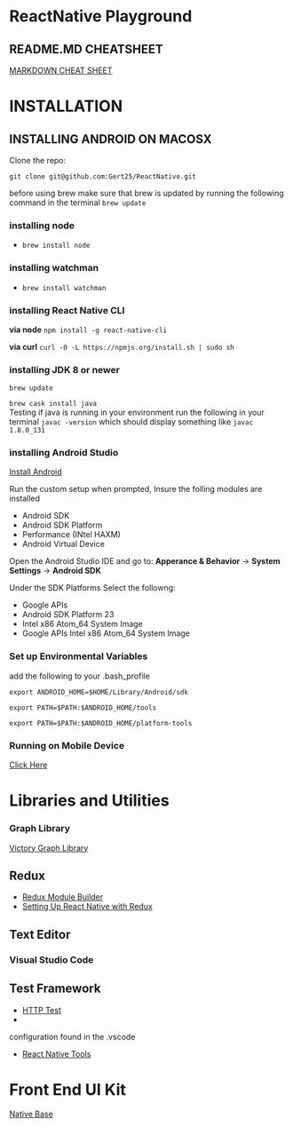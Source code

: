 # ReactNative Playground

## README.MD CHEATSHEET
 [MARKDOWN CHEAT SHEET](https://github.com/adam-p/markdown-here/wiki/Markdown-Cheatsheet)

 # INSTALLATION

 ## INSTALLING ANDROID ON MACOSX
 Clone the repo: 
 
 `git clone git@github.com:Gert25/ReactNative.git`

 before using brew make sure that brew is updated by running the following command in the terminal 
 `brew update`

 ### installing node
   * `brew install node`
### installing watchman
   * `brew install watchman`
### installing React Native CLI
 **via node**
 `npm install -g react-native-cli`
 
 **via curl**
 `curl -0 -L https://npmjs.org/install.sh | sudo sh`

### installing JDK 8 or newer
 `brew update`

 `brew cask install java`   
 Testing if java is running in your environment run the following in your terminal
  `javac -version` which should display something like `javac 1.8.0_131`

  ### installing Android Studio 
  [Install Android](https://developer.android.com/studio/index.html)

   Run the custom setup when prompted, Insure the folling modules are installed
   * Android SDK
   * Android SDK Platform
   * Performance (INtel HAXM)
   * Android Virtual Device

Open the Android Studio IDE and go to: **Apperance & Behavior** -> **System Settings** -> **Android SDK**

Under the SDK Platforms Select the followng:
 * Google APIs
 * Android SDK Platform 23
 * Intel x86 Atom_64 System Image
 * Google APIs Intel x86 Atom_64 System Image

### Set up Environmental Variables
add the following to your .bash_profile

`export ANDROID_HOME=$HOME/Library/Android/sdk`

`export PATH=$PATH:$ANDROID_HOME/tools`

`export PATH=$PATH:$ANDROID_HOME/platform-tools`

### Running on Mobile Device
  [Click Here](https://facebook.github.io/react-native/docs/running-on-device.html)

# Libraries and Utilities
### Graph Library
[Victory Graph Library](https://formidable.com/open-source/victory/guides/brush-and-zoom)

## Redux 
* [Redux Module Builder](https://www.fullstackreact.com/articles/better-redux-module-management/) 
* [Setting Up React Native with Redux](https://medium.com/@jonlebensold/getting-started-with-react-native-redux-2b01408c0053)
 
## Text Editor
 ### Visual Studio Code
 ## Test Framework
 * [HTTP Test](https://github.com/visionmedia/supertest)
 * 

 configuration found in the .vscode
 * [React Native Tools](https://github.com/Microsoft/vscode-react-native)
# Front End UI Kit
 [Native Base](https://docs.nativebase.io/docs/CheatSheet.html)